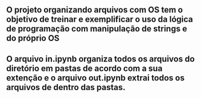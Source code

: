 ## O projeto organizando arquivos com OS tem o objetivo de treinar e exemplificar o uso da lógica de programação com manipulação de strings e do próprio OS

## O arquivo in.ipynb organiza todos os arquivos do diretório em pastas de acordo com a sua extenção e o arquivo out.ipynb extrai todos os arquivos de dentro das pastas.
